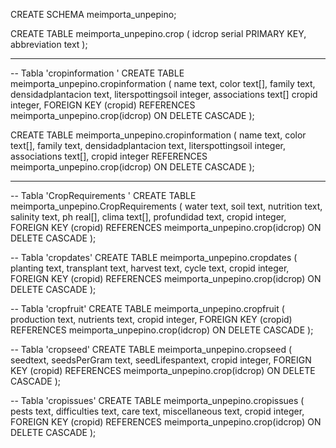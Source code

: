 


CREATE SCHEMA meimporta_unpepino;




CREATE TABLE meimporta_unpepino.crop (
    idcrop serial PRIMARY KEY,
    abbreviation text
);

-------------------------------------------------------

-- Tabla 'cropinformation '
CREATE TABLE meimporta_unpepino.cropinformation  (
    name text,
    color text[],
    family text,
    densidadplantacion text,
    literspottingsoil   integer,
    associations        text[]
    cropid integer,
    FOREIGN KEY (cropid) REFERENCES meimporta_unpepino.crop(idcrop) ON DELETE CASCADE
);

CREATE TABLE meimporta_unpepino.cropinformation  (
    name text,
    color text[],
    family text,
    densidadplantacion text,
    literspottingsoil   integer,
    associations        text[],
    cropid integer REFERENCES meimporta_unpepino.crop(idcrop) ON DELETE CASCADE
);



--------------------------------------------------------

-- Tabla 'CropRequirements '
CREATE TABLE meimporta_unpepino.CropRequirements  (
    water text,
    soil text,
    nutrition text,
    salinity text,
    ph real[],
    clima text[], 
    profundidad text,
    cropid integer, 
    FOREIGN KEY (cropid) REFERENCES meimporta_unpepino.crop(idcrop) ON DELETE CASCADE
);

-- Tabla 'cropdates'
CREATE TABLE meimporta_unpepino.cropdates (
    planting      text,
    transplant    text,
    harvest       text,
    cycle         text,
    cropid integer, 
    FOREIGN KEY (cropid) REFERENCES meimporta_unpepino.crop(idcrop) ON DELETE CASCADE
);

-- Tabla 'cropfruit'
CREATE TABLE meimporta_unpepino.cropfruit (
    production text,
    nutrients   text,
    cropid integer, 
    FOREIGN KEY (cropid) REFERENCES meimporta_unpepino.crop(idcrop) ON DELETE CASCADE
);

-- Tabla 'cropseed'
CREATE TABLE meimporta_unpepino.cropseed (
    seedtext,
    seedsPerGram   text,
    seedLifespantext,
    cropid integer, 
    FOREIGN KEY (cropid) REFERENCES meimporta_unpepino.crop(idcrop) ON DELETE CASCADE
);

-- Tabla 'cropissues'
CREATE TABLE meimporta_unpepino.cropissues (
    pests        text,
    difficulties  text,
    care text,
    miscellaneous text,
    cropid integer, 
    FOREIGN KEY (cropid) REFERENCES meimporta_unpepino.crop(idcrop) ON DELETE CASCADE
);

